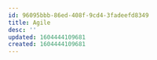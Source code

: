 ```yaml
---
id: 96095bbb-86ed-408f-9cd4-3fadeefd8349
title: Agile
desc: ''
updated: 1604444109681
created: 1604444109681
---
```


